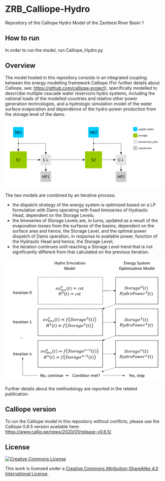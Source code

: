 # ZRB_Calliope-Hydro
Repository of the Calliope Hydro Model of the Zambesi River Basin
1

## How to run
In order to run the model, run Calliope_Hydro.py 

## Overview
The model hosted in this repository consists in an integrated coupling between the energy modelling framework Calliope (For further details about Calliope, see: https://github.com/calliope-project), specifically modelled to descrcibe multiple cascade water reservoirs hydro systems, including the national loads of the modelled countries and relative other power generation technologies, and a hydrologic simulation model of the water surface evaporation and dependence of the hydro-power production from the storage level of the dams.

<img src="https://github.com/SESAM-Polimi/ZRB_Calliope-Hydro/blob/master/Multiple%20Cascade%20Water%20Reservoirs.png" width="600">

The two models are combined by an iterative process: 
- the dispatch strategy of the energy system is optimised based on a LP formulation with Dams operating with fixed timeseries of Hydraulic Head, dependent on the Storage Levels; 
- the timeseries of Storage Levels are, in turns, updated as a result of the evaporation losses from the surfaces of the basins, dependent on the surface area and hence, the Storage Level, and the optimal power dispatch of Dams operation, in response to available power, function of the Hydraulic Head and hence, the Storage Level;
- the iteration continues until reaching a Storage Level trend that is not significantly different from that calculated on the previous iteration.

<img src="https://github.com/SESAM-Polimi/ZRB_Calliope-Hydro/blob/master/Calliope%20Hydro%20Loop.png" width="600">

Further details about the methodology are reported in the related publication.

## Calliope version
To run the Calliope model in this repository without conflicts, please use the Calliope 0.6.5 version available here: https://www.callio.pe/news/2020/01/release-v0.6.5/

## License
[![Creative Commons License](https://i.creativecommons.org/l/by-sa/4.0/88x31.png)](https://creativecommons.org/licenses/by-sa/4.0/)

This work is licensed under a [Creative Commons Attribution-ShareAlike 4.0 International License](http://creativecommons.org/licenses/by-sa/4.0/).
